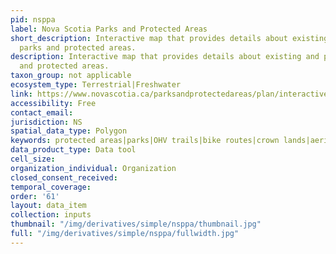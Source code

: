 ```yaml
---
pid: nsppa
label: Nova Scotia Parks and Protected Areas
short_description: Interactive map that provides details about existing and proposed
  parks and protected areas.
description: Interactive map that provides details about existing and proposed parks
  and protected areas.
taxon_group: not applicable
ecosystem_type: Terrestrial|Freshwater
link: https://www.novascotia.ca/parksandprotectedareas/plan/interactive-map/
accessibility: Free
contact_email: 
jurisdiction: NS
spatial_data_type: Polygon
keywords: protected areas|parks|OHV trails|bike routes|crown lands|aerial photography|environmental
data_product_type: Data tool
cell_size: 
organization_individual: Organization
closed_consent_received: 
temporal_coverage: 
order: '61'
layout: data_item
collection: inputs
thumbnail: "/img/derivatives/simple/nsppa/thumbnail.jpg"
full: "/img/derivatives/simple/nsppa/fullwidth.jpg"
---
```

